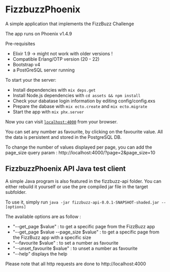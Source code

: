 # FizzbuzzPhoenix

A simple application that implements the FizzBuzz Challenge

The app runs on Phoenix v1.4.9

Pre-requisites

- Elixir 1.9 ->  might not work with older versions !
- Compatible Erlang/OTP version (20 - 22)
- Bootstrap v4
- a PostGreSQL server running



To start your the server:

  * Install dependencies with `mix deps.get`
  * Install Node.js dependencies with `cd assets && npm install`
  * Check your dabatase login information by editing config/config.exs
  * Prepare the dabase with `mix ecto.create` and   `mix ecto.migrate`
  * Start the app with `mix phx.server`

Now you can visit [`localhost:4000`](http://localhost:4000) from your browser.

You can set any number as favourite, by clicking on the favourite value. All the data is persistent and stored in the PostgreSQL DB.

To change the number of values displayed per page, you can add the page_size query param : http://localhost:4000/?page=2&page_size=10


## FizzbuzzPhoenix API Java test client


A simple Java program is also featured in the fizzbuzz-api folder.
You can either rebuild it yourself or use the pre compiled jar file in the target subfolder.

To use it, simply run `java -jar fizzbuzz-api-0.0.1-SNAPSHOT-shaded.jar --[options]`

The available options are as follow : 

- "--get_page $value" : to get a specific page from the FizzBuzz app
- "--get_page $value --page_size $value" : to get a specific page from the FizzBuzz app with a specific size
- "--favourite $value" : to set a number as favourite
- "--unset_favourite $value" : to unset a number as favourite
- "--help" displays the help

Please note that all http requests are done to http://localhost:4000